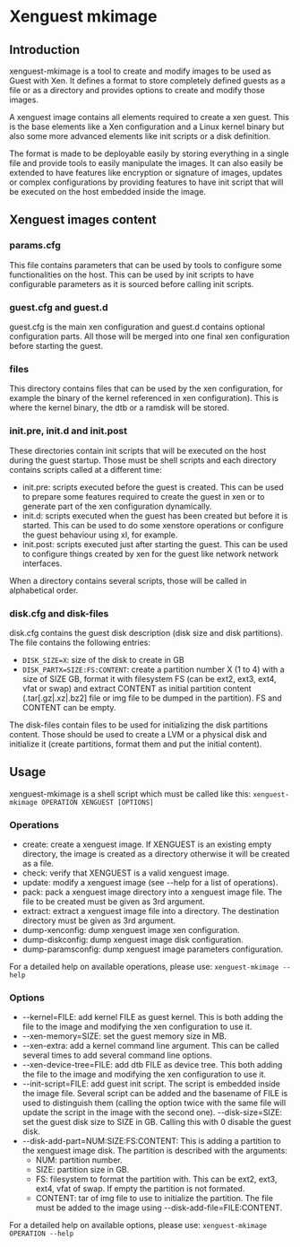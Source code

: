 Xenguest mkimage
================

Introduction
------------

xenguest-mkimage is a tool to create and modify images to be used as Guest with
Xen. It defines a format to store completely defined guests as a file or as
a directory and provides options to create and modify those images.

A xenguest image contains all elements required to create a xen guest.
This is the base elements like a Xen configuration and a Linux kernel binary
but also some more advanced elements like init scripts or a disk definition.

The format is made to be deployable easily by storing everything in a single
file and provide tools to easily manipulate the images. It can also easily be
extended to have features like encryption or signature of images, updates or
complex configurations by providing features to have init script that will be
executed on the host embedded inside the image.

Xenguest images content
-----------------------

### params.cfg

This file contains parameters that can be used by tools to configure some
functionalities on the host. This can be used by init scripts to have
configurable parameters as it is sourced before calling init scripts.

### guest.cfg and guest.d

guest.cfg is the main xen configuration and guest.d contains optional
configuration parts. All those will be merged into one final xen configuration
before starting the guest.

### files
This directory contains files that can be used by the xen configuration, for
example the binary of the kernel referenced in xen configuration).
This is where the kernel binary, the dtb or a ramdisk will be stored.

### init.pre, init.d and init.post
These directories contain init scripts that will be executed on the host
during the guest startup. Those must be shell scripts and each directory
contains scripts called at a different time:
 - init.pre: scripts executed before the guest is created. This can be used
     to prepare some features required to create the guest in xen or to
     generate part of the xen configuration dynamically.
 - init.d: scripts executed when the guest has been created but before it is
     started. This can be used to do some xenstore operations or configure the
     guest behaviour using xl, for example.
 - init.post: scripts executed just after starting the guest. This can be
     used to configure things created by xen for the guest like network
     network interfaces.

When a directory contains several scripts, those will be called in alphabetical
order.

### disk.cfg and disk-files
disk.cfg contains the guest disk description (disk size and disk partitions).
The file contains the following entries:
- `DISK_SIZE=X`: size of the disk to create in GB
- `DISK_PARTX=SIZE:FS:CONTENT`: create a partition number X (1 to 4) with a
  size of SIZE GB, format it with filesystem FS (can be ext2, ext3, ext4, vfat
  or swap) and extract CONTENT as initial partition content
  (.tar[.gz|.xz|.bz2] file or img file to be dumped in the partition). FS and
  CONTENT can be empty.

The disk-files contain files to be used for initializing the disk partitions
content. Those should be used to create a LVM or a physical disk and initialize
it (create partitions, format them and put the initial content).

Usage
-----

xenguest-mkimage is a shell script which must be called like this:
`xenguest-mkimage OPERATION XENGUEST [OPTIONS]`

### Operations
- create: create a xenguest image. If XENGUEST is an existing empty directory,
  the image is created as a directory otherwise it will be created as a file.
- check: verify that XENGUEST is a valid xenguest image.
- update: modify a xenguest image (see --help for a list of operations).
- pack: pack a xenguest image directory into a xenguest image file. The file to
  be created must be given as 3rd argument.
- extract: extract a xenguest image file into a directory. The destination
  directory must be given as 3rd argument.
- dump-xenconfig: dump xenguest image xen configuration.
- dump-diskconfig: dump xenguest image disk configuration.
- dump-paramsconfig: dump xenguest image parameters configuration.

For a detailed help on available operations, please use:
`xenguest-mkimage --help`

### Options
- --kernel=FILE: add kernel FILE as guest kernel. This is both adding the file
  to the image and modifying the xen configuration to use it.
- --xen-memory=SIZE: set the guest memory size in MB.
- --xen-extra: add a kernel command line argument. This can be called several
  times to add several command line options.
- --xen-device-tree=FILE: add dtb FILE as device tree. This both adding the
  file to the image and modifying the xen configuration to use it.
- --init-script=FILE: add guest init script. The script is embedded inside the
  image file. Several script can be added and the basename of FILE is used to
  distinguish them (calling the option twice with the same file will update the
  script in the image with the second one).
 --disk-size=SIZE: set the guest disk size to SIZE in GB. Calling this with 0
  disable the guest disk.
- --disk-add-part=NUM:SIZE:FS:CONTENT: This is adding a partition to the
  xenguest image disk. The partition is described with the arguments:
  - NUM: partition number.
  - SIZE: partition size in GB.
  - FS: filesystem to format the partition with. This can be ext2, ext3, ext4,
    vfat of swap. If empty the partition is not formated.
  - CONTENT: tar of img file to use to initialize the partition. The file must
    be added to the image using --disk-add-file=FILE:CONTENT.

For a detailed help on available options, please use:
`xenguest-mkimage OPERATION --help`

